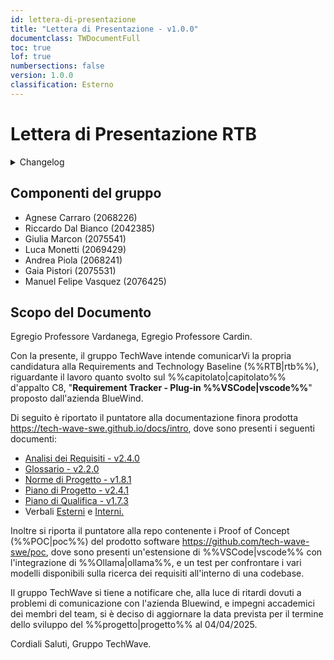 ```yaml
---
id: lettera-di-presentazione
title: "Lettera di Presentazione - v1.0.0"
documentclass: TWDocumentFull
toc: true
lof: true
numbersections: false
version: 1.0.0
classification: Esterno
---
```


# Lettera di Presentazione RTB

<details>
  <summary>Changelog</summary>

| Data       | Versione | Descrizione                 | Autore                | Data Verifica | Verificatore        |
| ---------- | -------- | --------------------------- | --------------------- | ------------- | ------------------- |
| 03/03/2025 | 1.0.0    | Prima stesura del documento | Vasquez Manuel Felipe | 3/03/2025     | Riccardo Dal Bianco |

</details>

## Componenti del gruppo

- Agnese Carraro (2068226)
- Riccardo Dal Bianco (2042385)
- Giulia Marcon (2075541)
- Luca Monetti (2069429)
- Andrea Piola (2068241)
- Gaia Pistori (2075531)
- Manuel Felipe Vasquez (2076425)

## Scopo del Documento

Egregio Professore Vardanega,
Egregio Professore Cardin.

Con la presente, il gruppo TechWave intende comunicarVi la propria candidatura alla Requirements and Technology Baseline (%%RTB|rtb%%), riguardante il lavoro quanto svolto sul %%capitolato|capitolato%% d'appalto C8, "**Requirement Tracker - Plug-in %%VSCode|vscode%%**" proposto dall'azienda BlueWind.

Di seguito è riportato il puntatore alla documentazione finora prodotta https://tech-wave-swe.github.io/docs/intro, dove sono presenti i seguenti documenti:

- [Analisi dei Requisiti - v2.4.0](https://tech-wave-swe.github.io/docs/analisi_dei_requisiti)
- [Glossario - v2.2.0](https://tech-wave-swe.github.io/docs/glossario)
- [Norme di Progetto - v1.8.1](https://tech-wave-swe.github.io/docs/norme_di_progetto)
- [Piano di Progetto - v2.4.1](https://tech-wave-swe.github.io/docs/piano_di_progetto)
- [Piano di Qualifica - v1.7.3](https://tech-wave-swe.github.io/docs/piano_di_qualifica)
- Verbali [Esterni](https://tech-wave-swe.github.io/docs/Verbali_Esterni/Verbali%20Esterni) e [Interni.](https://tech-wave-swe.github.io/docs/category/verbali-interni)

Inoltre si riporta il puntatore alla repo contenente i Proof of Concept (%%POC|poc%%) del prodotto software https://github.com/tech-wave-swe/poc, dove sono presenti un'estensione di %%VSCode|vscode%% con l'integrazione di %%Ollama|ollama%%, e un test per confrontare i vari modelli disponibili sulla ricerca dei requisiti all'interno di una codebase.

Il gruppo TechWave si tiene a notificare che, alla luce di ritardi dovuti a problemi di comunicazione con l'azienda Bluewind, e impegni accademici dei membri del team, si è deciso di aggiornare la data prevista per il termine dello sviluppo del %%progetto|progetto%% al 04/04/2025.

Cordiali Saluti,
Gruppo TechWave.
